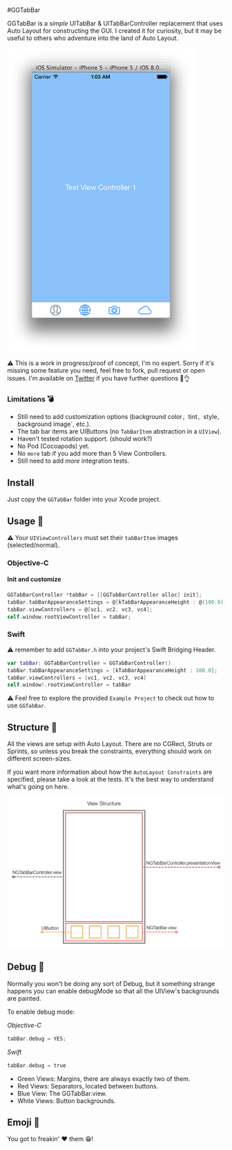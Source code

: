 #GGTabBar

GGTabBar is a *simple* UITabBar & UITabBarController replacement that uses Auto Layout
for constructing the GUI. I created it for curiosity, but it may be useful
to others who adventure into the land of Auto Layout.

![screenshot](screenshot.png)

:warning: This is a work in progress/proof of concept, I'm no expert. Sorry if it's missing some feature you need, feel free to fork, pull request or open issues. I'm available on [Twitter](http://twitter.com/ngoles) if you have further questions :grimacing::ok_hand:

### Limitations :bomb:

* Still need to add customization options (background color`, `tint`, `style`, `background image`, etc.).
* The tab bar items are UIButtons (no `TabBarItem` abstraction in a `UIView`).
* Haven't tested rotation support. (should work?)
* No Pod (Cocoapods) yet.
* No `more` tab if you add more than 5 View Controllers.
* Still need to add *more* integration tests.

## Install

Just copy the `GGTabBar` folder into your Xcode project.

## Usage :rocket:

:warning: Your `UIViewControllers` must set their `tabBarItem` images (selected/normal).

### Objective-C

#### Init and customize

``` objective-c
GGTabBarController *tabBar = [[GGTabBarController alloc] init];
tabBar.tabBarAppearanceSettings = @[kTabBarAppearanceHeight : @(100.0)]; // in points
tabBar.viewControllers = @[vc1, vc2, vc3, vc4];
self.window.rootViewController = tabBar;
```

### Swift

:warning: remember to add `GGTabBar.h` into your project's Swift Bridging Header.

``` swift
var tabBar: GGTabBarController = GGTabBarController()
tabBar.tabBarAppearanceSettings = [kTabBarAppearanceHeight : 100.0];
tabBar.viewControllers = [vc1, vc2, vc3, vc4]
self.window!.rootViewController = tabBar
```

:warning: Feel free to explore the provided `Example Project` to check out how to use `GGTabBar`.

## Structure :wine_glass:

All the views are setup with Auto Layout. There are no CGRect, Struts or Sprints, so unless you break the constraints, everything should work on different screen-sizes.

If you want more information about how the `AutoLayout Constraints` are specified, please take a look at the tests. It's the best way to understand what's going on here.

![hierarchy](hierarchy.png)

## Debug :bug:

Normally you won't be doing any sort of Debug, but it something strange happens
you can enable debugMode so that all the UIView's backgrounds are painted.

To enable debug mode:

*Objective-C*

``` objective-c
tabBar.debug = YES;
```

*Swift*

``` objective-c
tabBar.debug = true
```

* Green Views: Margins, there are always exactly two of them.
* Red Views: Separators, located between buttons.
* Blue View: The GGTabBar.view.
* White Views: Button backgrounds.

## Emoji :shit:

You got to freakin' :heart: them :grin:! 
